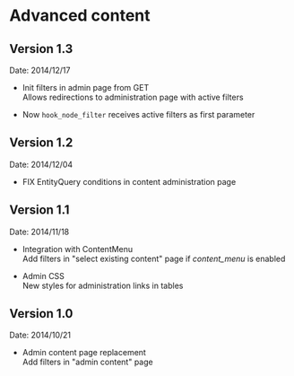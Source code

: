 # Advanced content

## Version 1.3

Date: 2014/12/17

- Init filters in admin page from GET  
Allows redirections to administration page with active filters

- Now `hook_node_filter` receives active filters as first parameter

## Version 1.2

Date: 2014/12/04

- FIX EntityQuery conditions in content administration page

## Version 1.1  

Date: 2014/11/18

- Integration with ContentMenu  
Add filters in "select existing content" page if *content\_menu* is enabled

- Admin CSS  
New styles for administration links in tables

## Version 1.0

Date: 2014/10/21

- Admin content page replacement  
Add filters in "admin content" page